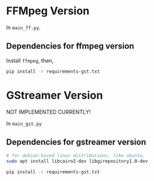 # FFMpeg Version

In `main_ff.py`.

## Dependencies for ffmpeg version

Install `ffmpeg`, then,

```bash
pip install -r requirements-gst.txt
```

# GStreamer Version

NOT IMPLEMENTED CURRENTLY!

In `main_gst.py`

## Dependencies for gstreamer version

```bash
# for debian-based linux distributions, like ubuntu.
sudo apt install libcairo2-dev libgirepository1.0-dev
```

```bash
pip install -r requirements-gst.txt
```
